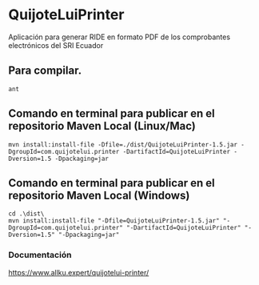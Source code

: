 # QuijoteLuiPrinter
Aplicación para generar RIDE en formato PDF de los comprobantes electrónicos del SRI Ecuador

## Para compilar.
```
ant
```
## Comando en terminal para publicar en el repositorio Maven Local (Linux/Mac)
```
mvn install:install-file -Dfile=./dist/QuijoteLuiPrinter-1.5.jar -DgroupId=com.quijotelui.printer -DartifactId=QuijoteLuiPrinter -Dversion=1.5 -Dpackaging=jar
```
## Comando en terminal para publicar en el repositorio Maven Local (Windows)
```
cd .\dist\
mvn install:install-file "-Dfile=QuijoteLuiPrinter-1.5.jar" "-DgroupId=com.quijotelui.printer" "-DartifactId=QuijoteLuiPrinter" "-Dversion=1.5" "-Dpackaging=jar"
```
### Documentación
https://www.allku.expert/quijotelui-printer/
